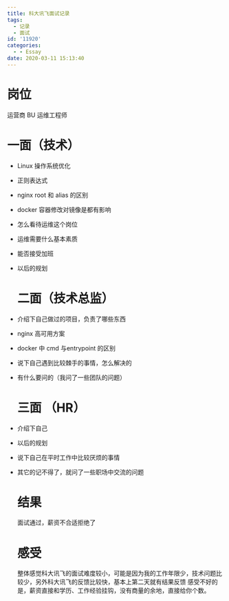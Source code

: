 ```yaml
---
title: 科大讯飞面试记录
tags:
  - 记录
  - 面试
id: '11920'
categories:
  - - Essay
date: 2020-03-11 15:13:40
---
```


# 岗位

运营商 BU 运维工程师

# 一面（技术）

*   Linux 操作系统优化
*   正则表达式
*   nginx root 和 alias 的区别
*   docker 容器修改对镜像是都有影响
*   怎么看待运维这个岗位
*   运维需要什么基本素质
*   能否接受加班
*   以后的规划<!--more-->
    
    # 二面（技术总监）
    
*   介绍下自己做过的项目，负责了哪些东西
    
*   nginx 高可用方案
*   docker 中 cmd 与entrypoint 的区别
*   说下自己遇到比较棘手的事情，怎么解决的
*   有什么要问的（我问了一些团队的问题）
    
    # 三面 （HR）
    
*   介绍下自己
*   以后的规划
*   说下自己在平时工作中比较厌烦的事情
*   其它的记不得了，就问了一些职场中交流的问题
    
    # 结果
    
    面试通过，薪资不合适拒绝了
    
    # 感受
    
    整体感觉科大讯飞的面试难度较小，可能是因为我的工作年限少，技术问题比较少，另外科大讯飞的反馈比较快，基本上第二天就有结果反馈 感受不好的是，薪资直接和学历、工作经验挂钩，没有商量的余地，直接给你个数。
